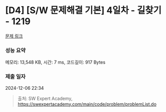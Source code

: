 # [D4] [S/W 문제해결 기본] 4일차 - 길찾기 - 1219 

[문제 링크](https://swexpertacademy.com/main/code/problem/problemDetail.do?contestProbId=AV14geLqABQCFAYD) 

### 성능 요약

메모리: 13,548 KB, 시간: 7 ms, 코드길이: 917 Bytes

### 제출 일자

2024-12-06 22:34



> 출처: SW Expert Academy, https://swexpertacademy.com/main/code/problem/problemList.do